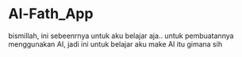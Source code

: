 # Al-Fath_App
bismillah, ini sebeenrnya untuk aku belajar aja.. untuk pembuatannya menggunakan AI, jadi ini untuk belajar aku make AI itu gimana sih
